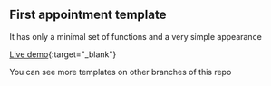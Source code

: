 ## First appointment template
It has only a minimal set of functions and a very simple appearance

[Live demo](https://1bit-nvrsk.na4u.ru/umc-templates/widget/){:target="_blank"}

You can see more templates on other branches of this repo